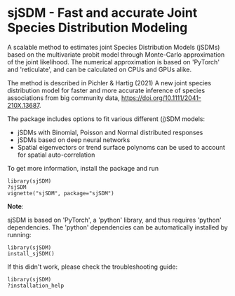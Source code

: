 # sjSDM - Fast and accurate Joint Species Distribution Modeling

A scalable method to estimates joint Species Distribution Models (jSDMs) based on the multivariate probit model through Monte-Carlo approximation of the joint likelihood. The numerical approximation is based on 'PyTorch' and 'reticulate', and can be calculated on CPUs and GPUs alike. 

The method is described in Pichler & Hartig (2021) A new joint species distribution model for faster and more accurate inference of species associations from big community data, https://doi.org/10.1111/2041-210X.13687.

The package includes options to fit various different (j)SDM models:

* jSDMs with Binomial, Poisson and Normal distributed responses
* jSDMs based on deep neural networks
* Spatial eigenvectors or trend surface polynoms can be used to account for spatial auto-correlation

To get more information, install the package and run

```{r}
library(sjSDM)
?sjSDM
vignette("sjSDM", package="sjSDM")
```

**Note**:

sjSDM is based on 'PyTorch', a 'python' library, and thus requires 'python' dependencies. The 'python' dependencies can be automatically installed by running:

```{r}
library(sjSDM)
install_sjSDM()
```
If this didn't work, please check the troubleshooting guide:
```{r}
library(sjSDM)
?installation_help
```